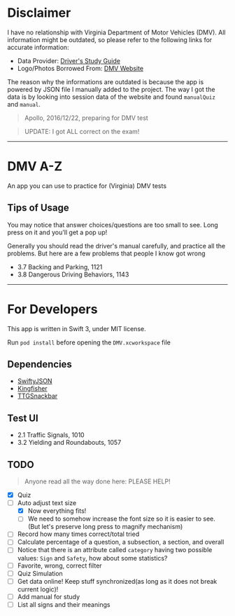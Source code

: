 # Disclaimer

I have no relationship with Virginia Department of Motor Vehicles (DMV). All information might be outdated, so please refer to the following links for accurate information:

- Data Provider: [Driver's Study Guide](https://www.dmv.virginia.gov/dmv-manuals/#/sections/manual/1)
- Logo/Photos Borrowed From: [DMV Website](https://www.dmv.virginia.gov/#/)

The reason why the informations are outdated is because the app is powered by JSON file I manually added to the project. The way I got the data is by looking into session data of the website and found `manualQuiz` and `manual`. 

> Apollo, 2016/12/22, preparing for DMV test

> UPDATE: I got ALL correct on the exam!

---

# DMV A-Z

An app you can use to practice for (Virginia) DMV tests

## Tips of Usage

You may notice that answer choices/questions are too small to see. Long press on it and you'll get a pop up!

Generally you should read the driver's manual carefully, and practice all the problems. But here are a few problems that people I know got wrong

- 3.7 Backing and Parking, 1121
- 3.8 Dangerous Driving Behaviors, 1143

---

# For Developers

This app is written in Swift 3, under MIT license.

Run `pod install` before opening the `DMV.xcworkspace` file

## Dependencies

- [SwiftyJSON](https://github.com/SwiftyJSON/SwiftyJSON)
- [Kingfisher](https://github.com/onevcat/Kingfisher)
- [TTGSnackbar](https://github.com/zekunyan/TTGSnackbar)

## Test UI

- 2.1 Traffic Signals, 1010
- 3.2 Yielding and Roundabouts, 1057

## TODO 

> Anyone read all the way done here: PLEASE HELP! 

- [x] Quiz
- [ ] Auto adjust text size
	- [x] Now everything fits! 
	- [ ] We need to somehow increase the font size so it is easier to see. (But let's preserve long press to magnify mechanism)
- [ ] Record how many times correct/total tried
- [ ] Calculate percentage of a question, a subsection, a section, and overall
- [ ] Notice that there is an attribute called `category` having two possible values: `Sign` and `Safety`, how about some statistics?
- [ ] Favorite, wrong, correct filter
- [ ] Quiz Simulation
- [ ] Get data online! Keep stuff synchronized(as long as it does not break current logic)!
- [ ] Add manual for study
- [ ] List all signs and their meanings
